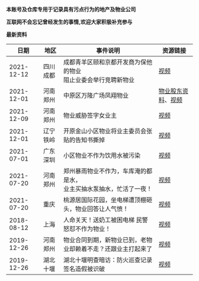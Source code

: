 **本账号及仓库专用于记录具有污点行为的地产及物业公司**

**互联网不会忘记曾经发生的事情,欢迎大家积极补充参与**

**最新资料**

|日期|地区|事件说明|资源链接|
|----|----|  ----  |----|
|2021-12-12|四川成都|成都青羊区颐和京都开发商为保他的物业<br>阻止业委会举行竞聘新物业|[视频](https://github.com/shameorg/shameOrg/blob/main/%E5%9B%9B%E5%B7%9D/%E6%88%90%E9%83%BD%E9%A2%90%E5%92%8C%E4%BA%AC%E9%83%BD%E5%BC%80%E5%8F%91%E5%95%86%E6%AD%A6%E5%8A%9B%E9%98%BB%E6%AD%A2%E4%B8%9A%E4%B8%BB%E6%8A%95%E7%A5%A8.mp4)|
|2021-12-01|河南郑州|中原区万隆广场凤翔物业|[物业股东资料](https://github.com/shameorg/shameOrg/blob/main/%E6%B2%B3%E5%8D%97/%E6%B2%B3%E5%8D%97%E5%87%A4%E7%BF%94%E7%89%A9%E4%B8%9A%E8%82%A1%E4%B8%9C.png)、[视频](https://github.com/shameorg/shameOrg/blob/main/%E6%B2%B3%E5%8D%97/%E9%83%91%E5%B7%9E%E4%B8%87%E9%9A%86%E5%B9%BF%E5%9C%BA%E7%89%A9%E4%B8%9A.mp4)|
|2021-12-09|河南郑州|物业威胁签字女业主|[视频](https://github.com/shameorg/shameOrg/blob/main/%E6%B2%B3%E5%8D%97/%E8%A2%AB%E7%BD%A2%E5%85%8D%E7%9A%84%E5%89%8D%E7%89%A9%E4%B8%9A%E9%AA%9A%E6%89%B0%E5%A8%81%E8%83%81%E5%A5%B3%E4%B8%9A%E4%B8%BB.mp4)|
|2021-12-01|辽宁铁岭|开原金山小区物业将业主委员会张贴的告知书撕掉|[视频](https://github.com/shameorg/shameOrg/blob/main/%E8%BE%BD%E5%AE%81/%E9%93%81%E5%B2%AD%E5%BC%80%E5%8E%9F%E5%B0%8F%E5%8C%BA%E7%89%A9%E4%B8%9A%E5%B0%86%E4%B8%9A%E4%B8%BB%E5%A7%94%E5%91%98%E4%BC%9A%E5%BC%A0%E8%B4%B4%E7%9A%84%E5%91%8A%E7%9F%A5%E4%B9%A6%E6%92%95%E6%8E%89.mp4)|
|2021-07-01|广东深圳|小区物业不作为饮用水被污染|[视频](https://github.com/shameorg/shameOrg/blob/main/%E5%B9%BF%E4%B8%9C/%E6%B7%B1%E5%9C%B3%E5%8D%97%E5%B1%B1%E4%B8%80%E5%B0%8F%E5%8C%BA%E7%89%A9%E4%B8%9A%E4%B8%8D%E4%BD%9C%E4%B8%BA%E9%A5%AE%E7%94%A8%E6%B0%B4%E8%A2%AB%E6%B1%A1%E6%9F%93.mp4)|
|2021-07-20|河南郑州|郑州暴雨物业不作为，车库淹的都是水，<br>业主买抽水泵抽水，忙活了一夜！|[视频]()|
|2021-07-20|重庆|桃源居国际花园，坐电梯遭顶棚砸头，物业回答让人气愤！|[视频]()|
|2018-08-12|上海|人命关天！送奶工被困电梯 民警怒怼不作为物业！|[视频]()|
|2019-12-26|河南郑州|物业合同到期，新物业已到，老物业却赖着不走？还跟业主打起来了|[视频]()|
|2019-12-26|湖北十堰|湖北十堰明查暗访：防火巡查记录签名造假被识破|[视频]()|